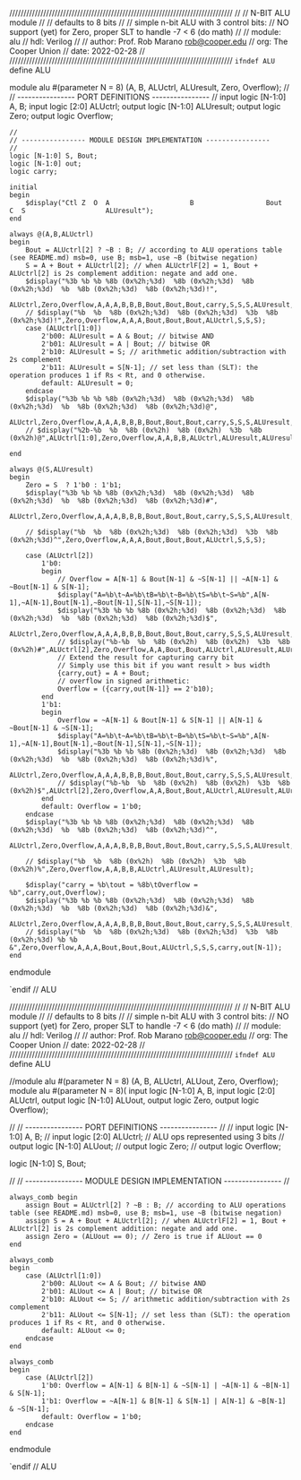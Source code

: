 ///////////////////////////////////////////////////////////////////////////////
//
// N-BIT ALU module
//
// defaults to 8 bits
//
// simple n-bit ALU with 3 control bits:
// NO support (yet) for Zero, proper SLT to handle -7 < 6 (do math)
//
// module: alu
// hdl: Verilog
//
// author: Prof. Rob Marano <rob@cooper.edu>
// org: The Cooper Union
// date: 2022-02-28
//
///////////////////////////////////////////////////////////////////////////////
`ifndef ALU
`define ALU

module alu #(parameter N = 8) (A, B, ALUctrl, ALUresult, Zero, Overflow);
    //
    // ---------------- PORT DEFINITIONS ----------------
    //
    input logic [N-1:0] A, B;
    input logic [2:0] ALUctrl;
    output logic [N-1:0] ALUresult;
    output logic Zero;
    output logic Overflow;

    //
    // ---------------- MODULE DESIGN IMPLEMENTATION ----------------
    //
    logic [N-1:0] S, Bout;
    logic [N-1:0] out;
    logic carry;

    initial
    begin
        $display("Ctl Z  O  A                    B                  Bout                 C  S                    ALUresult");
    end

    always @(A,B,ALUctrl)
    begin
        Bout = ALUctrl[2] ? ~B : B; // according to ALU operations table (see README.md) msb=0, use B; msb=1, use ~B (bitwise negation)
        S = A + Bout + ALUctrl[2]; // when ALUctrlF[2] = 1, Bout + ALUctrl[2] is 2s complement addition: negate and add one.
        $display("%3b %b %b %8b (0x%2h;%3d)  %8b (0x%2h;%3d)  %8b (0x%2h;%3d)  %b  %8b (0x%2h;%3d)  %8b (0x%2h;%3d)!",
            ALUctrl,Zero,Overflow,A,A,A,B,B,B,Bout,Bout,Bout,carry,S,S,S,ALUresult,ALUresult,ALUresult);
        // $display("%b  %b  %8b (0x%2h;%3d)  %8b (0x%2h;%3d)  %3b  %8b (0x%2h;%3d)!",Zero,Overflow,A,A,A,Bout,Bout,Bout,ALUctrl,S,S,S);
        case (ALUctrl[1:0])
            2'b00: ALUresult = A & Bout; // bitwise AND
            2'b01: ALUresult = A | Bout; // bitwise OR
            2'b10: ALUresult = S; // arithmetic addition/subtraction with 2s complement
            2'b11: ALUresult = S[N-1]; // set less than (SLT): the operation produces 1 if Rs < Rt, and 0 otherwise.
            default: ALUresult = 0;
        endcase
        $display("%3b %b %b %8b (0x%2h;%3d)  %8b (0x%2h;%3d)  %8b (0x%2h;%3d)  %b  %8b (0x%2h;%3d)  %8b (0x%2h;%3d)@",
            ALUctrl,Zero,Overflow,A,A,A,B,B,B,Bout,Bout,Bout,carry,S,S,S,ALUresult,ALUresult,ALUresult);
        // $display("%2b-%b  %b  %8b (0x%2h)  %8b (0x%2h)  %3b  %8b (0x%2h)@",ALUctrl[1:0],Zero,Overflow,A,A,B,B,ALUctrl,ALUresult,ALUresult);

    end

    always @(S,ALUresult)
    begin
        Zero = S  ? 1'b0 : 1'b1;
        $display("%3b %b %b %8b (0x%2h;%3d)  %8b (0x%2h;%3d)  %8b (0x%2h;%3d)  %b  %8b (0x%2h;%3d)  %8b (0x%2h;%3d)#",
            ALUctrl,Zero,Overflow,A,A,A,B,B,B,Bout,Bout,Bout,carry,S,S,S,ALUresult,ALUresult,ALUresult);

        // $display("%b  %b  %8b (0x%2h;%3d)  %8b (0x%2h;%3d)  %3b  %8b (0x%2h;%3d)^",Zero,Overflow,A,A,A,Bout,Bout,Bout,ALUctrl,S,S,S);

        case (ALUctrl[2])
            1'b0: 
            begin
                // Overflow = A[N-1] & Bout[N-1] & ~S[N-1] || ~A[N-1] & ~Bout[N-1] & S[N-1];
                $display("A=%b\t~A=%b\tB=%b\t~B=%b\tS=%b\t~S=%b",A[N-1],~A[N-1],Bout[N-1],~Bout[N-1],S[N-1],~S[N-1]);
                $display("%3b %b %b %8b (0x%2h;%3d)  %8b (0x%2h;%3d)  %8b (0x%2h;%3d)  %b  %8b (0x%2h;%3d)  %8b (0x%2h;%3d)$",
                    ALUctrl,Zero,Overflow,A,A,A,B,B,B,Bout,Bout,Bout,carry,S,S,S,ALUresult,ALUresult,ALUresult);
                // $display("%b-%b  %b  %8b (0x%2h)  %8b (0x%2h)  %3b  %8b (0x%2h)#",ALUctrl[2],Zero,Overflow,A,A,Bout,Bout,ALUctrl,ALUresult,ALUresult);
                // Extend the result for capturing carry bit
                // Simply use this bit if you want result > bus width
                {carry,out} = A + Bout;
                // overflow in signed arithmetic:
                Overflow = ({carry,out[N-1]} == 2'b10);
            end
            1'b1:
            begin
                Overflow = ~A[N-1] & Bout[N-1] & S[N-1] || A[N-1] & ~Bout[N-1] & ~S[N-1];
                $display("A=%b\t~A=%b\tB=%b\t~B=%b\tS=%b\t~S=%b",A[N-1],~A[N-1],Bout[N-1],~Bout[N-1],S[N-1],~S[N-1]);
                $display("%3b %b %b %8b (0x%2h;%3d)  %8b (0x%2h;%3d)  %8b (0x%2h;%3d)  %b  %8b (0x%2h;%3d)  %8b (0x%2h;%3d)%",
                    ALUctrl,Zero,Overflow,A,A,A,B,B,B,Bout,Bout,Bout,carry,S,S,S,ALUresult,ALUresult,ALUresult);
                // $display("%b-%b  %b  %8b (0x%2h)  %8b (0x%2h)  %3b  %8b (0x%2h)$",ALUctrl[2],Zero,Overflow,A,A,Bout,Bout,ALUctrl,ALUresult,ALUresult);
            end
            default: Overflow = 1'b0;
        endcase
        $display("%3b %b %b %8b (0x%2h;%3d)  %8b (0x%2h;%3d)  %8b (0x%2h;%3d)  %b  %8b (0x%2h;%3d)  %8b (0x%2h;%3d)^",
            ALUctrl,Zero,Overflow,A,A,A,B,B,B,Bout,Bout,Bout,carry,S,S,S,ALUresult,ALUresult,ALUresult);

        // $display("%b  %b  %8b (0x%2h)  %8b (0x%2h)  %3b  %8b (0x%2h)%",Zero,Overflow,A,A,B,B,ALUctrl,ALUresult,ALUresult);

        $display("carry = %b\tout = %8b\tOverflow = %b",carry,out,Overflow);
        $display("%3b %b %b %8b (0x%2h;%3d)  %8b (0x%2h;%3d)  %8b (0x%2h;%3d)  %b  %8b (0x%2h;%3d)  %8b (0x%2h;%3d)&",
            ALUctrl,Zero,Overflow,A,A,A,B,B,B,Bout,Bout,Bout,carry,S,S,S,ALUresult,ALUresult,ALUresult);
        // $display("%b  %b  %8b (0x%2h;%3d)  %8b (0x%2h;%3d)  %3b  %8b (0x%2h;%3d) %b %b &",Zero,Overflow,A,A,A,Bout,Bout,Bout,ALUctrl,S,S,S,carry,out[N-1]);
    end

endmodule

`endif // ALU


///////////////////////////////////////////////////////////////////////////////
//
// N-BIT ALU module
//
// defaults to 8 bits
//
// simple n-bit ALU with 3 control bits:
// NO support (yet) for Zero, proper SLT to handle -7 < 6 (do math)
//
// module: alu
// hdl: Verilog
//
// author: Prof. Rob Marano <rob@cooper.edu>
// org: The Cooper Union
// date: 2022-02-28
//
///////////////////////////////////////////////////////////////////////////////
`ifndef ALU
`define ALU

//module alu #(parameter N = 8) (A, B, ALUctrl, ALUout, Zero, Overflow);
module alu #(parameter N = 8)(
    input logic [N-1:0] A, B,
    input logic [2:0] ALUctrl,
    output logic [N-1:0] ALUout,
    output logic Zero,
    output logic Overflow);

  //
  // ---------------- PORT DEFINITIONS ----------------
  //
//   input logic [N-1:0] A, B;
//   input logic [2:0] ALUctrl; // ALU ops represented using 3 bits
//   output logic [N-1:0] ALUout;
//   output logic Zero;
//   output logic Overflow;

  logic [N-1:0] S, Bout;

  //
  // ---------------- MODULE DESIGN IMPLEMENTATION ----------------
  //

    always_comb begin
        assign Bout = ALUctrl[2] ? ~B : B; // according to ALU operations table (see README.md) msb=0, use B; msb=1, use ~B (bitwise negation)
        assign S = A + Bout + ALUctrl[2]; // when ALUctrlF[2] = 1, Bout + ALUctrl[2] is 2s complement addition: negate and add one.
        assign Zero = (ALUout == 0); // Zero is true if ALUout == 0
    end

    always_comb
    begin
        case (ALUctrl[1:0])
            2'b00: ALUout <= A & Bout; // bitwise AND
            2'b01: ALUout <= A | Bout; // bitwise OR
            2'b10: ALUout <= S; // arithmetic addition/subtraction with 2s complement
            2'b11: ALUout <= S[N-1]; // set less than (SLT): the operation produces 1 if Rs < Rt, and 0 otherwise.
            default: ALUout <= 0;
        endcase
    end

    always_comb
    begin
        case (ALUctrl[2])
            1'b0: Overflow = A[N-1] & B[N-1] & ~S[N-1] | ~A[N-1] & ~B[N-1] & S[N-1];
            1'b1: Overflow = ~A[N-1] & B[N-1] & S[N-1] | A[N-1] & ~B[N-1] & ~S[N-1];
            default: Overflow = 1'b0;
        endcase
    end
  
endmodule

`endif // ALU